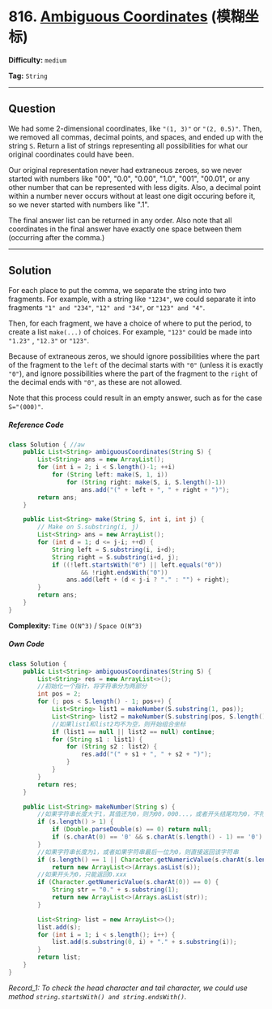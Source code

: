 # 816. [Ambiguous Coordinates][AC] (模糊坐标)

[AC]: https://leetcode-cn.com/problems/ambiguous-coordinates/

**Difficulty:** `medium`

**Tag:** `String`

------

## Question

We had some 2-dimensional coordinates, like `"(1, 3)"` or `"(2, 0.5)"`. Then, we removed all commas, decimal points, and spaces, and ended up with the string `S`. Return a list of strings representing all possibilities for what our original coordinates could have been.

Our original representation never had extraneous zeroes, so we never started with numbers like "00", "0.0", "0.00", "1.0", "001", "00.01", or any other number that can be represented with less digits. Also, a decimal point within a number never occurs without at least one digit occuring before it, so we never started with numbers like ".1".

The final answer list can be returned in any order. Also note that all coordinates in the final answer have exactly one space between them (occurring after the comma.)

------

## Solution

For each place to put the comma, we separate the string into two fragments. For example, with a string like `"1234"`, we could separate it into fragments `"1" and "234"`, `"12" and "34"`, or `"123" and "4"`.

Then, for each fragment, we have a choice of where to put the period, to create a list `make(...)` of choices. For example, `"123"` could be made into `"1.23"` , `"12.3"` or `"123"`.

Because of extraneous zeros, we should ignore possibilities where the part of the fragment to the `left` of the decimal starts with `"0"` (unless it is exactly `"0"`), and ignore possibilities where the part of the fragment to the `right` of the decimal ends with `"0"`, as these are not allowed.

Note that this process could result in an empty answer, such as for the case `S="(000)"`.

##### Reference Code

```java
class Solution { //aw
    public List<String> ambiguousCoordinates(String S) {
        List<String> ans = new ArrayList();
        for (int i = 2; i < S.length()-1; ++i)
            for (String left: make(S, 1, i))
                for (String right: make(S, i, S.length()-1))
                    ans.add("(" + left + ", " + right + ")");
        return ans;
    }

    public List<String> make(String S, int i, int j) {
        // Make on S.substring(i, j)
        List<String> ans = new ArrayList();
        for (int d = 1; d <= j-i; ++d) {
            String left = S.substring(i, i+d);
            String right = S.substring(i+d, j);
            if ((!left.startsWith("0") || left.equals("0"))
                    && !right.endsWith("0"))
                ans.add(left + (d < j-i ? "." : "") + right);
        }
        return ans;
    }
}
```

**Complexity:** `Time O(N^3)` / `Space O(N^3)`

##### Own Code

```java
class Solution {
    public List<String> ambiguousCoordinates(String S) {
        List<String> res = new ArrayList<>();
        //初始化一个指针，将字符串分为两部分
        int pos = 2;
        for (; pos < S.length() - 1; pos++) {
            List<String> list1 = makeNumber(S.substring(1, pos));
            List<String> list2 = makeNumber(S.substring(pos, S.length() - 1));
            //如果list1和list2均不为空，则开始组合坐标
            if (list1 == null || list2 == null) continue;
            for (String s1 : list1) {
                for (String s2 : list2) {
                    res.add("(" + s1 + ", " + s2 + ")");
                }
            }
        }
        return res;
    }

    public List<String> makeNumber(String s) {
        //如果字符串长度大于1，其值还为0，则为00，000...，或者开头结尾均为0，不符合题意，返回空
        if (s.length() > 1) {
            if (Double.parseDouble(s) == 0) return null;
            if (s.charAt(0) == '0' && s.charAt(s.length() - 1) == '0') return null;
        }
        //如果字符串长度为1，或者如果字符串最后一位为0，则直接返回该字符串
        if (s.length() == 1 || Character.getNumericValue(s.charAt(s.length() - 1)) == 0)
            return new ArrayList<>(Arrays.asList(s));
        //如果开头为0，只能返回0.xxx
        if (Character.getNumericValue(s.charAt(0)) == 0) {
            String str = "0." + s.substring(1);
            return new ArrayList<>(Arrays.asList(str));
        }

        List<String> list = new ArrayList<>();
        list.add(s);
        for (int i = 1; i < s.length(); i++) {
            list.add(s.substring(0, i) + "." + s.substring(i));
        }
        return list;
    }
}
```

*Record_1: To check the head character and tail character, we could use method `string.startsWith() and string.endsWith()`.*
